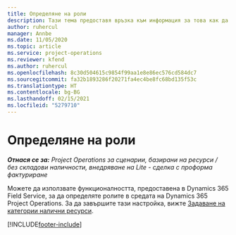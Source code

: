 ```yaml
---
title: Определяне на роли
description: Тази тема предоставя връзка към информация за това как да задавате категории налични ресурси.
author: ruhercul
manager: Annbe
ms.date: 11/05/2020
ms.topic: article
ms.service: project-operations
ms.reviewer: kfend
ms.author: ruhercul
ms.openlocfilehash: 8c30d504615c9854f99aa1e8e86ec576cd584dc7
ms.sourcegitcommit: fa32b1893286f20271fa4ec4be8fc68bd135f53c
ms.translationtype: HT
ms.contentlocale: bg-BG
ms.lasthandoff: 02/15/2021
ms.locfileid: "5279710"
---
```

# <a name="define-roles"></a>Определяне на роли

_**Отнася се за:** Project Operations за сценарии, базирани на ресурси / без складови наличности, внедряване на Lite - сделка с проформа фактуриране_

Можете да използвате функционалността, предоставена в Dynamics 365 Field Service, за да определяте ролите в средата на Dynamics 365 Project Operations. За да завършите тази настройка, вижте [Задаване на категории налични ресурси](https://docs.microsoft.com/dynamics365/field-service/set-up-bookable-resource-categories).


[!INCLUDE[footer-include](../includes/footer-banner.md)]